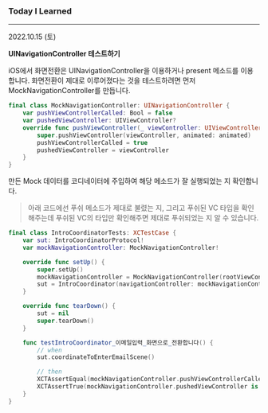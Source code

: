 ### Today I Learned

----

2022.10.15 (토)



**UINavigationController 테스트하기**

iOS에서 화면전환은 UINavigationController을 이용하거나 present 메소드를 이용합니다. 화면전환이 제대로 이루어졌다는 것을 테스트하려면 먼저 MockNavigationController를 만듭니다. 

```swift
final class MockNavigationController: UINavigationController {
    var pushViewControllerCalled: Bool = false
    var pushedViewController: UIViewController?
    override func pushViewController(_ viewController: UIViewController, animated: Bool) {
        super.pushViewController(viewController, animated: animated)
        pushViewControllerCalled = true
        pushedViewController = viewController
    }
}
```

만든 Mock 데이터를 코디네이터에 주입하여 해당 메소드가 잘 실행되었는 지 확인합니다. 

> 아래 코드에선 푸쉬 메소드가 제대로 불렸는 지, 그리고 푸쉬된 VC 타입을 확인해주는데 푸쉬된 VC의 타입만 확인해주면 제대로 푸쉬되었는 지 알 수 있습니다. 

```swift
final class IntroCoordinatorTests: XCTestCase {
    var sut: IntroCoordinatorProtocol!
    var mockNavigationController: MockNavigationController!

    override func setUp() {
        super.setUp()
        mockNavigationController = MockNavigationController(rootViewController: .init())
        sut = IntroCoordinator(navigationController: mockNavigationController)
    }

    override func tearDown() {
        sut = nil
        super.tearDown()
    }

    func testIntroCoordinator_이메일입력_화면으로_전환합니다() {
        // when
        sut.coordinateToEnterEmailScene()

        // then
        XCTAssertEqual(mockNavigationController.pushViewControllerCalled, true)
        XCTAssertTrue(mockNavigationController.pushedViewController is EnterEmailViewController)
    }
}
```


